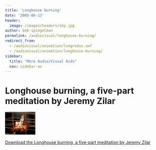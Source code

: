 ```yaml
---
title: 'Longhouse burning'
date: '2005-06-13'
header:
  image: /images/headers/sky.jpg
author: bob-spiegelman
permalink: /audiovisual/longhouse-burning/
redirect_from:
  - /audiovisual/animation/longredux.swf
  - /audiovisual/animation/longhouse-burning/
sidebar:
  title: "More Audio/Visual Aids"
  nav: sidebar-av
---
```


# Longhouse burning, a five-part meditation by Jeremy Zilar



[![Longhouse on fire thumbnail image](/images/thumbs/thumblong.jpg)](/videos/longredux.mp4)

[Download the Longhouse burning, a five-part meditation by Jeremy Zilar](/videos/longredux.mp4)
